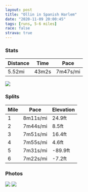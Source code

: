 ```yaml
---
layout: post
title: "Ollin in Spanish Harlem"
date: "2020-11-09 20:00:45"
tags: [runs, 5-6 miles]
race: false
strava: true
---
```


### Stats

| Distance | Time | Pace |
|----------|------|------|
|5.52mi|43m2s|7m47s/mi|

<img src='https://maps.googleapis.com/maps/api/staticmap?maptype=roadmap&path=enc:aawwFvdsbMBE@m@GEaAOQK][WOK[WQUWGCT_ATm@h@g@b@wANILUBODIDIPMN[FGEOAq@Dk@Gi@EC?BICWQiB_AQQWg@aAqAQa@[Qm@FQKQUM[a@a@GMo@Uy@aAKEi@E_@Ra@?QUGOFw@@eAa@s@k@c@AGy@Mk@O{@?g@ESSa@Mo@Gs@?i@RMQ][c@m@q@i@Sg@?I]q@QQo@Es@WOMUEi@_Ae@c@a@Um@AyAqAm@SeAk@WUSEAQUW[SY]UGAKOIWWg@[o@AKC{@k@]Oa@]K[YYc@KGEYm@GEWGw@_Ae@[ASAaA_@q@CIEg@R{D^uAFe@PWGcBGYCAC@Wb@Qn@w@`A_@XmAb@Q@w@c@[Gc@YSUa@Wi@k@q@cA[WO_@_@g@Uc@_AqAKUEUUa@a@c@eBsAc@QaBc@wAq@c@QWQy@[{@o@e@WY[a@y@s@oCYo@KQUS]Kg@G{BLsAL{A@oAAWMw@k@_A}AaA{B[i@}@mAIUWYmBaBgB{BaByCOi@UW_Ag@q@O_@A[@_CJc@Cc@QUQg@k@OWe@mAYk@uAsBOKc@e@gAs@e@Kg@AgAHe@HeAf@sA\a@BkAIy@Qk@[w@u@c@S]]Y_@K[Uc@UYUi@Si@Gc@e@_Ag@wB_@q@eAm@k@EaBHk@Ee@OYUUWYo@Yy@{AcCk@e@g@Ko@Yg@Mo@WeAm@IKsAkAU_@eAmCQy@Oe@O}@Sm@g@o@a@YkA_@o@o@[s@Mu@GSEo@Qm@_AsBs@u@]MUC_@@w@Ra@Zk@Rc@@k@Ei@HWJMHKTo@|DGLk@b@ULi@Eg@USUcAcBBg@\qCCkAJ}B?i@Oo@Ii@`@wAP_@\qAT_@BY\sAPUViBd@_AXc@`@{@d@wA`@cB\}@DUf@eBVq@Pm@VOd@Kl@WP?\RTD@C?Mh@kAN_@T[fAmCT[Js@p@mCNcAT]FODAJg@PkATa@d@gBPUf@Cj@Lj@VRBPMn@uCX}@R[He@Fm@c@[[Ka@[Mg@Zq@f@{A^aBRk@Pq@Zw@J?nA^h@\\X?WBGPa@Lo@Tg@Fe@j@{AH{@&key=AIzaSyC1MId7bFpkLXNAaYhBSTb8jLyiSqzbDtM&size=800x800&markers=color:yellow|label:S|40.75553,-73.99516&markers=color:green|label:F|40.79125999999994,-73.93983999999993'>

### Splits

| Mile | Pace | Elevation |
|------|------|-----------|
|1|8m11s/mi|24.9ft|
|2|7m44s/mi|8.5ft|
|3|7m51s/mi|16.4ft|
|4|7m55s/mi|4.6ft|
|5|7m31s/mi|-89.9ft|
|6|7m22s/mi|-7.2ft|

### Photos
<img src='https://dgtzuqphqg23d.cloudfront.net/tnMyC4v32i6hmKjX0_IFOljA584W-uTT813v9Is9sZU-576x768.jpg'>

<img src='https://dgtzuqphqg23d.cloudfront.net/d_Ty-z1Ac0zKQVhmHok9jyKp6inF-zGdqtQMwm4Iggk-576x768.jpg'>
